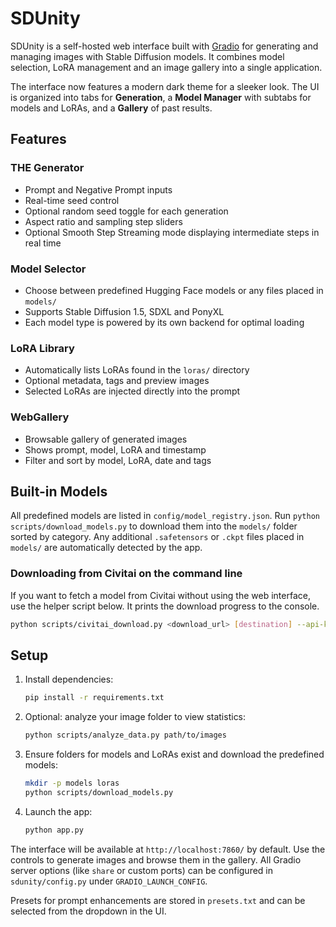 # SDUnity

SDUnity is a self-hosted web interface built with [Gradio](https://www.gradio.app/) for generating and managing images with Stable Diffusion models. It combines model selection, LoRA management and an image gallery into a single application.

The interface now features a modern dark theme for a sleeker look.
The UI is organized into tabs for **Generation**, a **Model Manager** with subtabs for models and LoRAs, and a **Gallery** of past results.

## Features

### THE Generator
- Prompt and Negative Prompt inputs
- Real-time seed control
- Optional random seed toggle for each generation
- Aspect ratio and sampling step sliders
 - Optional Smooth Step Streaming mode displaying intermediate steps in real time

### Model Selector
- Choose between predefined Hugging Face models or any files placed in `models/`
- Supports Stable Diffusion 1.5, SDXL and PonyXL
- Each model type is powered by its own backend for optimal loading

### LoRA Library
- Automatically lists LoRAs found in the `loras/` directory
- Optional metadata, tags and preview images
- Selected LoRAs are injected directly into the prompt

### WebGallery
- Browsable gallery of generated images
- Shows prompt, model, LoRA and timestamp
- Filter and sort by model, LoRA, date and tags

## Built-in Models

All predefined models are listed in `config/model_registry.json`. Run
`python scripts/download_models.py` to download them into the `models/` folder
sorted by category. Any additional `.safetensors` or `.ckpt` files placed in
`models/` are automatically detected by the app.

### Downloading from Civitai on the command line

If you want to fetch a model from Civitai without using the web interface,
use the helper script below. It prints the download progress to the console.

```bash
python scripts/civitai_download.py <download_url> [destination] --api-key YOUR_KEY
```

## Setup

1. Install dependencies:
   ```bash
   pip install -r requirements.txt
   ```
2. Optional: analyze your image folder to view statistics:
   ```bash
   python scripts/analyze_data.py path/to/images
   ```
3. Ensure folders for models and LoRAs exist and download the predefined models:
   ```bash
   mkdir -p models loras
   python scripts/download_models.py
   ```
4. Launch the app:
   ```bash
   python app.py
   ```

The interface will be available at `http://localhost:7860/` by default. Use the controls to generate images and browse them in the gallery.
All Gradio server options (like `share` or custom ports) can be configured in `sdunity/config.py` under `GRADIO_LAUNCH_CONFIG`.

Presets for prompt enhancements are stored in `presets.txt` and can be selected from the dropdown in the UI.


